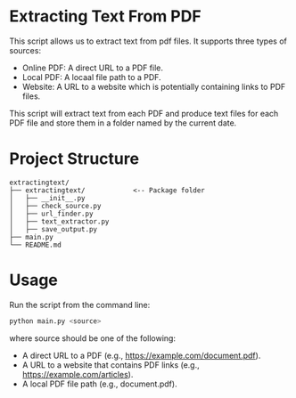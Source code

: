 # Extracting Text From PDF

This script allows us to extract text from pdf files. It supports three types of sources:

- Online PDF: A direct URL to a PDF file.
- Local PDF: A locaal file path to a PDF.
- Website: A URL to a website which is potentially containing links to PDF files.

This script will extract text from each PDF and produce text files for each PDF file and store them in a folder named by the current date.

# Project Structure
```
extractingtext/
├── extractingtext/            <-- Package folder
│   ├── __init__.py
│   ├── check_source.py
│   ├── url_finder.py
│   ├── text_extractor.py
│   ├── save_output.py
├── main.py
└── README.md
```
# Usage
Run the script from the command line:
``` bash
python main.py <source>
```
where source should be one of the following:
- A direct URL to a PDF (e.g., https://example.com/document.pdf).
- A URL to a website that contains PDF links (e.g., https://example.com/articles).
- A local PDF file path (e.g., document.pdf).

